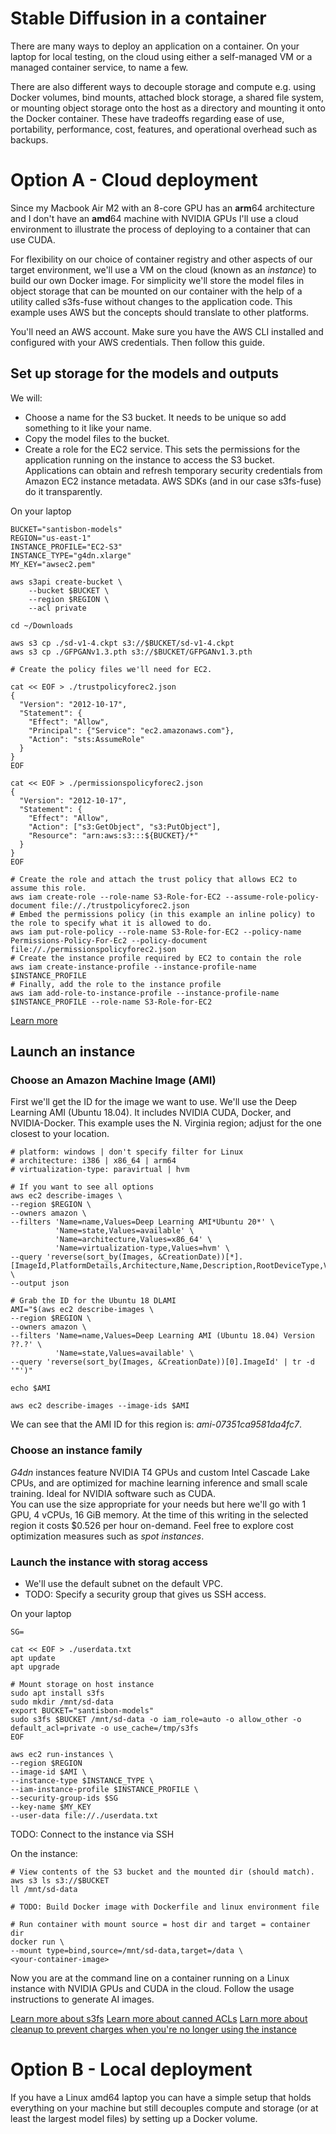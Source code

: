 # Stable Diffusion in a container

There are many ways to deploy an application on a container. On your laptop for local testing, on the cloud using either a self-managed VM or a managed container service, to name a few.  

There are also different ways to decouple storage and compute e.g. using Docker volumes, bind mounts, attached block storage, a shared file system, or mounting object storage onto the host as a directory and mounting it onto the Docker container. These have tradeoffs regarding ease of use, portability, performance, cost, features, and operational overhead such as backups.  

# Option A - Cloud deployment

Since my Macbook Air M2 with an 8-core GPU has an **arm**64 architecture and I don't have an **amd**64 machine with NVIDIA GPUs I'll use a cloud environment to illustrate the process of deploying to a container that can use CUDA.  

For flexibility on our choice of container registry and other aspects of our target environment, we'll use a VM on the cloud (known as an *instance*) to build our own Docker image. For simplicity we'll store the model files in object storage that can be mounted on our container with the help of a utility called s3fs-fuse without changes to the application code. This example uses AWS but the concepts should translate to other platforms.  

You'll need an AWS account. Make sure you have the AWS CLI installed and configured with your AWS credentials. Then follow this guide.  

## Set up storage for the models and outputs

We will:
- Choose a name for the S3 bucket. It needs to be unique so add something to it like your name.  
- Copy the model files to the bucket.  
- Create a role for the EC2 service. This sets the permissions for the application running on the instance to access the S3 bucket. Applications can obtain and refresh temporary security credentials from Amazon EC2 instance metadata. AWS SDKs (and in our case s3fs-fuse) do it transparently.

On your laptop
```Shell
BUCKET="santisbon-models"
REGION="us-east-1"
INSTANCE_PROFILE="EC2-S3"
INSTANCE_TYPE="g4dn.xlarge"
MY_KEY="awsec2.pem"

aws s3api create-bucket \
    --bucket $BUCKET \
    --region $REGION \
    --acl private

cd ~/Downloads

aws s3 cp ./sd-v1-4.ckpt s3://$BUCKET/sd-v1-4.ckpt
aws s3 cp ./GFPGANv1.3.pth s3://$BUCKET/GFPGANv1.3.pth

# Create the policy files we'll need for EC2.

cat << EOF > ./trustpolicyforec2.json
{
  "Version": "2012-10-17",
  "Statement": {
    "Effect": "Allow",
    "Principal": {"Service": "ec2.amazonaws.com"},
    "Action": "sts:AssumeRole"
  }
}
EOF

cat << EOF > ./permissionspolicyforec2.json
{
  "Version": "2012-10-17",
  "Statement": {
    "Effect": "Allow",
    "Action": ["s3:GetObject", "s3:PutObject"],
    "Resource": "arn:aws:s3:::${BUCKET}/*"
  }
}
EOF

# Create the role and attach the trust policy that allows EC2 to assume this role.
aws iam create-role --role-name S3-Role-for-EC2 --assume-role-policy-document file://./trustpolicyforec2.json
# Embed the permissions policy (in this example an inline policy) to the role to specify what it is allowed to do.
aws iam put-role-policy --role-name S3-Role-for-EC2 --policy-name Permissions-Policy-For-Ec2 --policy-document file://./permissionspolicyforec2.json
# Create the instance profile required by EC2 to contain the role
aws iam create-instance-profile --instance-profile-name $INSTANCE_PROFILE
# Finally, add the role to the instance profile
aws iam add-role-to-instance-profile --instance-profile-name $INSTANCE_PROFILE --role-name S3-Role-for-EC2
```

[Learn more](https://docs.aws.amazon.com/IAM/latest/UserGuide/id_roles_create_for-service.html)

## Launch an instance

### Choose an Amazon Machine Image (AMI) 

First we'll get the ID for the image we want to use. We'll use the Deep Learning AMI (Ubuntu 18.04). It includes NVIDIA CUDA, Docker, and NVIDIA-Docker. This example uses the N. Virginia region; adjust for the one closest to your location.

```Shell
# platform: windows | don't specify filter for Linux
# architecture: i386 | x86_64 | arm64
# virtualization-type: paravirtual | hvm

# If you want to see all options
aws ec2 describe-images \
--region $REGION \
--owners amazon \
--filters 'Name=name,Values=Deep Learning AMI*Ubuntu 20*' \
          'Name=state,Values=available' \
          'Name=architecture,Values=x86_64' \
          'Name=virtualization-type,Values=hvm' \
--query 'reverse(sort_by(Images, &CreationDate))[*].[ImageId,PlatformDetails,Architecture,Name,Description,RootDeviceType,VirtualizationType]' \
--output json

# Grab the ID for the Ubuntu 18 DLAMI
AMI="$(aws ec2 describe-images \
--region $REGION \
--owners amazon \
--filters 'Name=name,Values=Deep Learning AMI (Ubuntu 18.04) Version ??.?' \
          'Name=state,Values=available' \
--query 'reverse(sort_by(Images, &CreationDate))[0].ImageId' | tr -d  '"')"

echo $AMI

aws ec2 describe-images --image-ids $AMI
```

We can see that the AMI ID for this region is: *ami-07351ca9581da4fc7*.

### Choose an instance family

*G4dn* instances feature NVIDIA T4 GPUs and custom Intel Cascade Lake CPUs, and are optimized for machine learning inference and small scale training. Ideal for NVIDIA software such as CUDA.  
You can use the size appropriate for your needs but here we'll go with 1 GPU, 4 vCPUs, 16 GiB memory. At the time of this writing in the selected region it costs $0.526 per hour on-demand. Feel free to explore cost optimization measures such as *spot instances*.

### Launch the instance with storag access

- We'll use the default subnet on the default VPC.
- TODO: Specify a security group that gives us SSH access.

On your laptop
```Shell
SG=

cat << EOF > ./userdata.txt
apt update
apt upgrade

# Mount storage on host instance
sudo apt install s3fs
sudo mkdir /mnt/sd-data
export BUCKET="santisbon-models"
sudo s3fs $BUCKET /mnt/sd-data -o iam_role=auto -o allow_other -o default_acl=private -o use_cache=/tmp/s3fs
EOF

aws ec2 run-instances \
--region $REGION
--image-id $AMI \
--instance-type $INSTANCE_TYPE \
--iam-instance-profile $INSTANCE_PROFILE \
--security-group-ids $SG
--key-name $MY_KEY
--user-data file://./userdata.txt
```
TODO: Connect to the instance via SSH

On the instance:
```Shell
# View contents of the S3 bucket and the mounted dir (should match).
aws s3 ls s3://$BUCKET
ll /mnt/sd-data

# TODO: Build Docker image with Dockerfile and linux environment file

# Run container with mount source = host dir and target = container dir
docker run \
--mount type=bind,source=/mnt/sd-data,target=/data \
<your-container-image>
```

Now you are at the command line on a container running on a Linux instance with NVIDIA GPUs and CUDA in the cloud. Follow the usage instructions to generate AI images.  


[Learn more about s3fs](https://github.com/s3fs-fuse/s3fs-fuse/blob/master/doc/man/s3fs.1.in)
[Learn more about canned ACLs](https://docs.aws.amazon.com/AmazonS3/latest/userguide/acl-overview.html#canned-acl)
[Larn more about cleanup to prevent charges when you're no longer using the instance](https://docs.aws.amazon.com/dlami/latest/devguide/launch-config-cleanup.html)

# Option B - Local deployment

If you have a Linux amd64 laptop you can have a simple setup that holds everything on your machine but still decouples compute and storage (or at least the largest model files) by setting up a Docker volume.